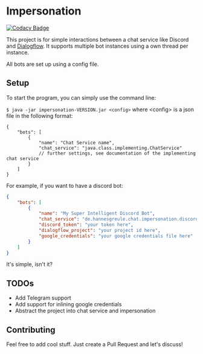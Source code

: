 # Impersonation

[![Codacy Badge](https://api.codacy.com/project/badge/Grade/0da2c0a46dcb4c8e9f240366a46351a8)](https://app.codacy.com/app/hannesgreule/Impersonation?utm_source=github.com&utm_medium=referral&utm_content=SirYwell/Impersonation&utm_campaign=Badge_Grade_Dashboard)

This project is for simple interactions between a chat service like Discord
and [Dialogflow](https://dialogflow.com). It supports multiple bot instances 
using a own thread per instance.

All bots are set up using a config file.

## Setup

To start the program, you can simply use the command line:

`$ java -jar impersonation-VERSION.jar <config>` where &lt;config&gt; is a json file
in the following format:

```json5
{
    "bots": [
        {
            "name": "Chat Service name",
            "chat_service": "java.class.implementing.ChatService"
            // further settings, see documentation of the implementing chat service
        }
    ]
}
```

For example, if you want to have a discord bot:

```json
{
    "bots": [
        {
            "name": "My Super Intelligent Discord Bot",
            "chat_service": "de.hannesgreule.chat.impersonation.discord.DiscordChatService",
            "discord_token": "your token here",
            "dialogflow_project": "your project id here",
            "google_credentials": "your google credentials file here"
        }
    ]
}
```

It's simple, isn't it?

## TODOs

* Add Telegram support
* Add support for inlining google credentials
* Abstract the project into chat service and impersonation

## Contributing

Feel free to add cool stuff. Just create a Pull Request and let's discuss!
